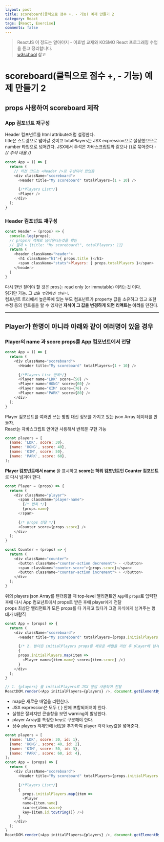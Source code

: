 ```yaml
---
layout: post
title: scoreboard(클릭으로 점수 +, - 기능) 예제 만들기 2
category: React
tags: [React, Exercise]
comments: false
---
```

> ReactJS 이 정도는 알아야지 - 이효범 교재와 KOSMO React 프로그래밍 수업을 듣고 정리합니다.  
> [w3school](https://www.w3schools.com) 참고

# scoreboard(클릭으로 점수 +, - 기능) 예제 만들기 2

## props 사용하여 scoreboard 제작

### App 컴포넌트 재구성
Header 컴포넌트를 html attribute처럼 설정한다.  
title은 스트링으로 넘어갈 것이고 totalPlayers는 JSX expression으로 설정했으므로 number 타입으로 넘어간다.
JSX에서 주석은 자바스크립트와 같으나 {}로 묶어준다 - **{/* 주석 내용 */}**

```javascript
const App = () => {
  return (
    // 이전 코드는 <Header />로 구성되어 있었음
    <div className="scoreboard">
      <Header title="My scoreboard" totalPlayers={1 + 10} />
      
      {/*Players List*/}
      <Player />
    </div>
  );
}
```

### Header 컴포넌트 재구성

```javascript
const Header = (props) => {
  console.log(props); 
  // props가 객체로 넘어온다는것을 확인
  // 결과 > {title: "My scoreboard!", totalPlayers: 11}
  return (
    <header className="header">
      <h1 className="h1">{ props.title }</h1>
      <span className="stats">Players: { props.totalPlayers }</span>
    </header>
  )
}
```

다시 한번 짚어야 할 것은 pros는 read only (or immutable) 이라는것 이다.  
읽기만 가능. 그 `값을 변경하면 안된다`.  
컴포넌트 트리에서 높은쪽에 있는 부모 컴포넌트가 property 값을 소유하고 있고 또한 수정 등의 컨트롤을 할 수 있지만 **자식이 그 값을 변경하게 되면 리액트는 에러**를 던진다.

---

## Player가 한명이 아니라 아래와 같이 여러명이 있을 경우

### Player의 name 과 score props를 App 컴포넌트에서 전달

```javascript
const App = () => {
  return (
    <div className="scoreboard">
      <Header title="My scoreboard" totalPlayers={1 + 10} />
      
      {/*Players List 반복*/}
      <Player name="LDK" score={50} />
      <Player name="HONG" score={60} />
      <Player name="KIM" score={70} />
      <Player name="PARK" score={80} />
    </div>
  );
}
```

Player 컴포넌트를 여러번 쓰는 방법 대신 정보를 가지고 있는 json Array 데이터를 만들자.  
React는 자바스크립트 언어만 사용해서 반복문 구현 가능  

```javascript
const players = [
  {name: 'LDK', score: 30},
  {name: 'HONG', score: 40},
  {name: 'KIM', score: 50},
  {name: 'PARK', score: 60},
];
```

**Player 컴포넌트에서 name** 을 표시하고 **score는 하위 컴포넌트인 Counter 컴포넌트**로 다시 넘겨야 한다.  

```javascript
const Player = (props) => {
  return (
    <div className="player">
      <span className="player-name">
        {/* 반복 */}
        {props.name} 
      </span>
      
      {/* props 전달 */}
      <Counter score={props.score} /> 
    </div>
  );
}
 
const Counter = (props) => {
  return (
    <div className="counter">
      <button className="counter-action decrement"> - </button>
      <span className="counter-score">{props.score}</span>
      <button className="counter-action increment"> + </button>
    </div>
  );
}
```

위의 players json Array를 렌더링할 때 top-level 엘리먼트인 `App`에 `props`로 입력한 후에 다시 App 컴포넌트에서 props로 받은 후에 player에게 전달  
props 최상단 엘리먼트가 모든 props를 다 가지고 있다가 그걸 자식에게 넘겨주는 형태가 바람직  

```javascript
const App = (props) => {
  return (
    <div className="scoreboard">
      <Header title="My scoreboard" totalPlayers={props.initialPlayers.length} />
      
      {/* 2. 받아온 initialPlayers props를 새로운 배열을 리턴 후 player에 넘겨줌 */}
      { 
      props.initialPlayers.map(item => 
        <Player name={item.name} score={item.score} />) 
      }
    </div>
  );
}

// 1. {players} 를 initialPlayers로 JSX 문법 사용하여 전달
ReactDOM.render(<App initialPlayers={players} />, document.getElementById('root'));
```

- map은 새로운 배열을 리턴한다.  
- JSX expression은 모두 { } 안에 포함되어져야 한다.  
- 실행은 잘되지만 콘솔창을 보면 warning이 발생한다.  
- player Array를 특정한 key로 구분해야 한다.  
- 상수 players 객체안에 id값을 추가하여 player 각각 key값을 넣어준다.  

```javascript
const players = [
  {name: 'LDK', score: 30, id: 1},
  {name: 'HONG', score: 40, id: 2},
  {name: 'KIM', score: 50, id: 3},
  {name: 'PARK', score: 60, id: 4},
];
const App = (props) => {
  return (
    <div className="scoreboard">
      <Header title="My scoreboard" totalPlayers={props.initialPlayers.length} />
      
      {/*Players List*/}
      { 
        props.initialPlayers.map(item => 
        <Player 
        name={item.name} 
        score={item.score} 
        key={item.id.toString()} />) 
      }
    </div>
  );
}
ReactDOM.render(<App initialPlayers={players} />, document.getElementById('root'));
```
